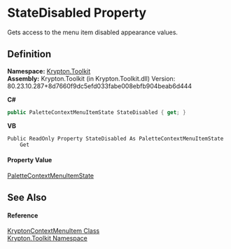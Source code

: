 # StateDisabled Property


Gets access to the menu item disabled appearance values.



## Definition
**Namespace:** <a href="79d2eac2-21f4-54ff-7552-b20c33c30600.md">Krypton.Toolkit</a>  
**Assembly:** Krypton.Toolkit (in Krypton.Toolkit.dll) Version: 80.23.10.287+8d7660f9dc5efd033fabe008ebfb904beab6d444

**C#**
``` C#
public PaletteContextMenuItemState StateDisabled { get; }
```
**VB**
``` VB
Public ReadOnly Property StateDisabled As PaletteContextMenuItemState
	Get
```



#### Property Value
<a href="320fc7df-70cf-5e37-5ede-a7756b444be7.md">PaletteContextMenuItemState</a>

## See Also


#### Reference
<a href="19269e57-f7e7-326d-c5b4-f602bf32208b.md">KryptonContextMenuItem Class</a>  
<a href="79d2eac2-21f4-54ff-7552-b20c33c30600.md">Krypton.Toolkit Namespace</a>  
